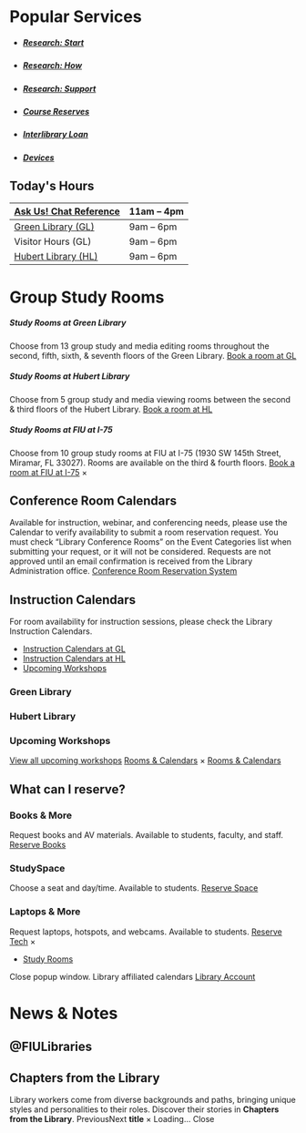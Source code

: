 # Popular Services
  * ##### [Research: Start](https://library.fiu.edu/research)
  * ##### [Research: How](https://library.fiu.edu/c.php?g=349037&p=2354799)
  * ##### [Research: Support](https://library.fiu.edu/research/support)
  * ##### [Course Reserves](https://library.fiu.edu/PRIMO_courseReservesSearch)
  * ##### [Interlibrary Loan](https://fiu.illiad.oclc.org/illiad/logon.html)
  * ##### [Devices](https://library.fiu.edu/use/devices)


## Today's Hours
[Ask Us! Chat Reference](https://libanswers.fiu.edu/) |  11am – 4pm   
---|---  
[Green Library (GL)](https://library.fiu.edu/hours) |  9am – 6pm   
Visitor Hours (GL)  |  9am – 6pm   
[Hubert Library (HL)](https://library.fiu.edu/hours) |  9am – 6pm   
#  Group Study Rooms
##### Study Rooms at Green Library
Choose from 13 group study and media editing rooms throughout the second, fifth, sixth, & seventh floors of the Green Library. 
[ Book a room at GL](https://library.fiu.edu/studyroom/GreenLibrary)
##### Study Rooms at Hubert Library
Choose from 5 group study and media viewing rooms between the second & third floors of the Hubert Library.
[ Book a room at HL](https://library.fiu.edu/studyroom/HubertLibrary)
##### Study Rooms at FIU at I-75
Choose from 10 group study rooms at FIU at I-75 (1930 SW 145th Street, Miramar, FL 33027). Rooms are available on the third & fourth floors. 
[ Book a room at FIU at I-75](https://library.fiu.edu/studyroom/i-75)
×
## Conference Room Calendars
Available for instruction, webinar, and conferencing needs, please use the Calendar to verify availability to submit a room reservation request. You must check “Library Conference Rooms” on the Event Categories list when submitting your request, or it will not be considered. Requests are not approved until an email confirmation is received from the Library Administration office. [ Conference Room Reservation System](https://reservespace.fiu.edu/make-reservation/)
## Instruction Calendars
For room availability for instruction sessions, please check the Library Instruction Calendars. 
  * [Instruction Calendars at GL](https://library.fiu.edu/#all-calendars-modal-glinstruction)
  * [Instruction Calendars at HL](https://library.fiu.edu/#all-calendars-modal-hlinstruction)
  * [Upcoming Workshops](https://library.fiu.edu/#all-calendars-modal-workshops)


### Green Library
### Hubert Library
### Upcoming Workshops
[ View all upcoming workshops](https://library.fiu.edu/upcoming-workshops)
[ Rooms & Calendars](https://fiu.libcal.com/)
×
[ Rooms & Calendars](https://fiu.libcal.com/)
## What can I reserve?
### Books & More
Request books and AV materials. 
Available to students, faculty, and staff.
[ Reserve Books](https://library.fiu.edu/return/checkout)
### StudySpace
Choose a seat and day/time. 
Available to students.
[ Reserve Space](https://fiu.libcal.com/)
### Laptops & More
Request laptops, hotspots, and webcams. 
Available to students.
[ Reserve Tech](https://go.fiu.edu/pcsforpanthers)
×
  * [ Study Rooms](https://library.fiu.edu/)

Close popup window. Library affiliated calendars [ Library Account](https://library.fiu.edu/primovelogin)
# News & Notes
## @FIULibraries
## Chapters from the Library
Library workers come from diverse backgrounds and paths, bringing unique styles and personalities to their roles.
Discover their stories in **Chapters from the Library**.
PreviousNext
**title** ×
Loading... Close

